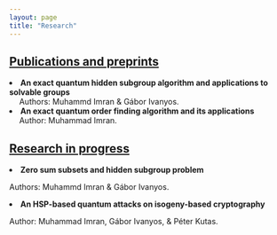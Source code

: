 ```yaml
---
layout: page
title: "Research"
---
```

<h2><u>Publications and preprints</u></h2>

<li> <b>An exact quantum hidden subgroup algorithm and applications to solvable groups</b> </li>
&emsp; Authors: Muhammd Imran & Gábor Ivanyos.

<li> <b>An exact quantum order finding algorithm and its applications</b> </li>
&emsp; Author: Muhammad Imran.

<h2><u>Research in progress</u></h2>

<li> <b>Zero sum subsets and hidden subgroup problem</b> </li>
<p>Authors: Muhammd Imran & Gábor Ivanyos.</p>

<li> <b>An HSP-based quantum attacks on isogeny-based cryptography</b> </li>
<p>Author: Muhammad Imran, Gábor Ivanyos, & Péter Kutas.</p>
